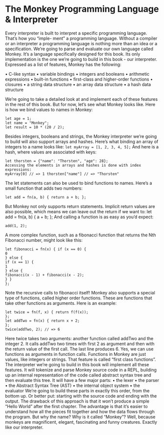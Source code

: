 # The Monkey Programming Language & Interpreter
Every interpreter is built to interpret a specific programming language. That’s how you “imple- ment” a programming language. Without a compiler or an interpreter a programming language is nothing more than an idea or a specification.
We’re going to parse and evaluate our own language called Monkey. It’s a language specifically designed for this book. Its only implementation is the one we’re going to build in this book - our interpreter.
Expressed as a list of features, Monkey has the following:

• C-like syntax
• variable bindings
• integers and booleans
• arithmetic expressions
• built-in functions
• first-class and higher-order functions • closures
• a string data structure
• an array data structure
• a hash data structure


We’re going to take a detailed look at and implement each of these features in the rest of this book. But for now, let’s see what Monkey looks like.
Here is how we bind values to names in Monkey:
```
let age = 1;
let name = "Monkey";
let result = 10 * (20 / 2);
```
Besides integers, booleans and strings, the Monkey interpreter we’re going to build will also support arrays and hashes. Here’s what binding an array of integers to a name looks like:
`let myArray = [1, 2, 3, 4, 5];`
And here is a hash, where values are associated with keys:
```
let thorsten = {"name": "Thorsten", "age": 28};
Accessing the elements in arrays and hashes is done with index expressions:
myArray[0] // => 1 thorsten["name"] // => "Thorsten"
```
The let statements can also be used to bind functions to names. Here’s a small function that adds two numbers:
```
let add = fn(a, b) { return a + b; };
```
But Monkey not only supports return statements. Implicit return values are also possible,
which means we can leave out the return if we want to: let add = fn(a, b) { a + b; };
And calling a function is as easy as you’d expect:
```
add(1, 2);
```
A more complex function, such as a fibonacci function that returns the Nth Fibonacci number,
might look like this:
```
let fibonacci = fn(x) { if (x == 0) {
0
} else {
if (x == 1) {
1
} else {
fibonacci(x - 1) + fibonacci(x - 2);
} }
};
```
Note the recursive calls to fibonacci itself!
Monkey also supports a special type of functions, called higher order functions. These are functions that take other functions as arguments. Here is an example:
```
let twice = fn(f, x) { return f(f(x));
};
let addTwo = fn(x) { return x + 2;
};
twice(addTwo, 2); // => 6
```

Here twice takes two arguments: another function called addTwo and the integer 2. It calls addTwo two times with first 2 as argument and then with the return value of the first call. The last line produces 6.
Yes, we can use functions as arguments in function calls. Functions in Monkey are just values, like integers or strings. That feature is called “first class functions”.
The interpreter we’re going to build in this book will implement all these features. It will tokenize and parse Monkey source code in a REPL, building up an internal representation of the code called abstract syntax tree and then evaluate this tree. It will have a few major parts:
• the lexer
• the parser
• the Abstract Syntax Tree (AST) • the internal object system
• the evaluator
We’re going to build these parts in exactly this order, from the bottom up. Or better put: starting with the source code and ending with the output. The drawback of this approach is that it won’t produce a simple “Hello World” after the first chapter. The advantage is that it’s easier to understand how all the pieces fit together and how the data flows through the program.
But why the name? Why is it called “Monkey”? Well, because monkeys are magnificent, elegant, fascinating and funny creatures. Exactly like our interpreter.
